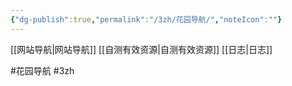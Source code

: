 ```yaml
---
{"dg-publish":true,"permalink":"/3zh/花园导航/","noteIcon":""}
---
```



[[网站导航\|网站导航]]
[[自测有效资源\|自测有效资源]]
[[日志\|日志]]

#花园导航 #3zh 